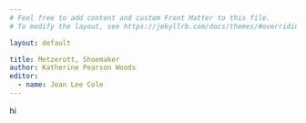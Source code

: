 ```yaml
---
# Feel free to add content and custom Front Matter to this file.
# To modify the layout, see https://jekyllrb.com/docs/themes/#overriding-theme-defaults

layout: default

title: Metzerott, Shoemaker 
author: Katherine Pearson Woods
editor: 
  - name: Jean Lee Cole
---
```


<p>hi</p>


